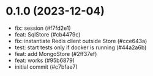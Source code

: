 # 0.1.0 (2023-12-04)

- fix: session (#f7fd2e1)
- feat: SqlStore (#cb4479c)
- fix: instantiate Redis client outside Store (#cce643a)
- test: start tests only if docker is running (#44a2a6b)
- feat: add MongoStore (#2ff37ef)
- feat: works (#95b6879)
- initial commit (#c7bfae7)


